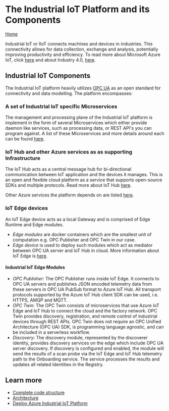 # The Industrial IoT Platform and its Components

[Home](readme.md)

Industrial IoT or IIoT connects machines and devices in industries. This connectivity allows for data collection, exchange and analysis, potentially  improving productivity and efficiency. To read more about Microsoft Azure IoT, click [here](https://azure.microsoft.com/overview/iot/) and about Industry 4.0, [here](https://azure.microsoft.com/overview/iot/industry/discrete-manufacturing/).   

## Industrial IoT Components

The Industrial IoT platform heavily utilizes [OPC UA](opcua.md) as an open standard for connectivity and data modelling. The platform encompasses:

### A set of Industrial IoT specific Microservices

The management and processing plane of the Industrial IoT platform is implement in the form of several Microservices which either provide daemon like services, such as processing data, or REST API's you can program against. A list of these Microservices and more details around each can be found [here](services/readme.md).

### IoT Hub and other Azure services as as supporting Infrastructure

The IoT Hub acts as a central message hub for bi-directional communication between IoT application and the devices it manages. This is an open and flexible cloud platform as a service that supports open-source SDKs and multiple protocols. Read more about IoT Hub [here](https://azure.microsoft.com/en-us/services/iot-hub/).

Other Azure services the platform depends on are listed [here](services/dependencies.md).

### IoT Edge devices

An IoT Edge device acts as a local Gateway and is comprised of Edge Runtime and Edge modules. 

- *Edge modules* are docker containers which are the smallest unit of computation e.g. OPC Publisher and OPC Twin in our case. 
- *Edge device* is used to deploy such modules which act as mediator between OPC UA server and IoT Hub in cloud. More information about IoT Edge is [here](https://azure.microsoft.com/en-us/services/iot-edge/).

#### Industrial IoT Edge Modules

- *OPC Publisher*: The OPC Publisher runs inside IoT Edge. It connects to OPC UA servers and publishes JSON encoded telemetry data from these servers in OPC UA PubSub format to Azure IoT Hub. All transport protocols supported by the Azure IoT Hub client SDK can be used, i.e. HTTPS, AMQP and MQTT.
- *OPC Twin*: The OPC Twin consists of microservices that use Azure IoT Edge and IoT Hub to connect the cloud and the factory network. OPC Twin provides discovery, registration, and remote control of industrial devices through REST APIs. OPC Twin does not require an OPC Unified Architecture (OPC UA) SDK, is programming language agnostic, and can be included in a serverless workflow.
- *Discovery*: The discovery module, represented by the discoverer identity, provides discovery services on the edge which include OPC UA server discovery. If discovery is configured and enabled, the module will send the results of a scan probe via the IoT Edge and IoT Hub telemetry path to the Onboarding service. The service processes the results and updates all related Identities in the Registry.

## Learn more

- [Complete code structure](code-structure.md)
- [Architecture](architecture.md)
- [Deploy Azure Industrial IoT Platform](deploy/readme.md)
